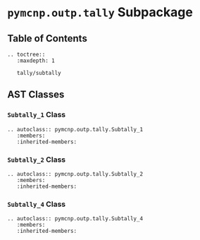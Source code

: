 # `pymcnp.outp.tally` Subpackage

## Table of Contents

```{eval-rst}
.. toctree::
   :maxdepth: 1

   tally/subtally
```

## AST Classes

### `Subtally_1` Class

```{eval-rst}
.. autoclass:: pymcnp.outp.tally.Subtally_1
   :members:
   :inherited-members:
```

### `Subtally_2` Class

```{eval-rst}
.. autoclass:: pymcnp.outp.tally.Subtally_2
   :members:
   :inherited-members:
```

### `Subtally_4` Class

```{eval-rst}
.. autoclass:: pymcnp.outp.tally.Subtally_4
   :members:
   :inherited-members:
```

